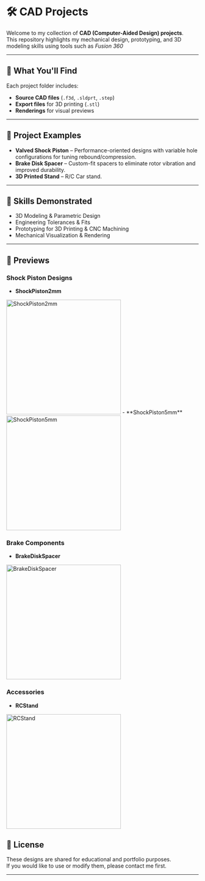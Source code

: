 # 🛠 CAD Projects

Welcome to my collection of **CAD (Computer-Aided Design) projects**.  
This repository highlights my mechanical design, prototyping, and 3D modeling skills using tools such as *Fusion 360* 

---

## 🔧 What You'll Find
Each project folder includes:
- **Source CAD files** (`.f3d`, `.sldprt`, `.step`)
- **Export files** for 3D printing (`.stl`)
- **Renderings** for visual previews

---

## 📂 Project Examples
- **Valved Shock Piston** – Performance-oriented designs with variable hole configurations for tuning rebound/compression.  
- **Brake Disk Spacer** – Custom-fit spacers to eliminate rotor vibration and improved durability.  
- **3D Printed Stand** – R/C Car stand.  

---

## 🚀 Skills Demonstrated
- 3D Modeling & Parametric Design  
- Engineering Tolerances & Fits  
- Prototyping for 3D Printing & CNC Machining  
- Mechanical Visualization & Rendering  

---

## 📸 Previews

### Shock Piston Designs
- **ShockPiston2mm**  
<img src="images/ShockPiston2mm.png" alt="ShockPiston2mm" width="300"/>
- **ShockPiston5mm**  
<img src="images/ShockPiston5mm.png" alt="ShockPiston5mm" width="300"/>

### Brake Components
- **BrakeDiskSpacer**  
<img src="images/BrakeDiskSpacer.png" alt="BrakeDiskSpacer" width="300"/>

### Accessories
- **RCStand**  
<img src="images/RCStand.png" alt="RCStand" width="300"/>

## 📜 License
These designs are shared for educational and portfolio purposes.  
If you would like to use or modify them, please contact me first.  

---
